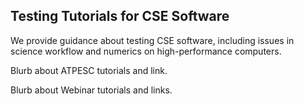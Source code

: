 
## Testing Tutorials for CSE Software

We provide guidance about testing CSE software, including issues in science workflow and numerics on high-performance computers.

Blurb about ATPESC tutorials and link.

Blurb about Webinar tutorials and links.

<!---
Publish: yes
Categories: reliability
Topics: testing
Tags: [inport from subresources]
Level: 2
Prerequisites: defaults
Aggregate: Subresource
--->
